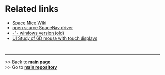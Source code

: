 # Related links

- [Space Mice Wiki](http://spacemice.org/index.php/Main_Page)
- [open source SpaceNav driver](https://spacenav.sourceforge.net/)
- [-"- windows version (old)](https://spacenav.sourceforge.net/spnav-win32.html)
- [UI Study of 6D mouse with touch displays](https://bennylee.artstation.com/projects/L2mJPK)

<br><hr/> 
\>> Back to  **[main page](index.md)** <br>
\>> Go to **[main repository](https://github.com/BastelBaus/Galaxy6D)**
